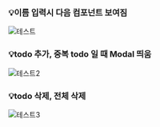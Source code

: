 ### 💡이름 입력시 다음 컴포넌트 보여짐
![테스트](https://user-images.githubusercontent.com/100943412/212967195-66347bf2-5e3e-432a-86c0-ade270fb41ac.gif)


### 💡todo 추가, 중복 todo 일 때 Modal 띄움
![테스트2](https://user-images.githubusercontent.com/100943412/212967314-994e6e08-488a-4dee-8e3b-85590091941e.gif)

### 💡todo 삭제, 전체 삭제
![테스트3](https://user-images.githubusercontent.com/100943412/212967387-c8547860-d37a-42fa-8f79-002221b1e214.gif)
